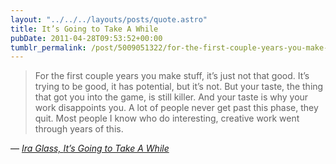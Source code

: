 ```yaml
---
layout: "../../../layouts/posts/quote.astro"
title: It’s Going to Take A While
pubDate: 2011-04-28T09:53:52+00:00
tumblr_permalink: /post/5009051322/for-the-first-couple-years-you-make-stuff-its
---
```


> For the first couple years you make stuff, it’s just not that good. It’s trying to be good, it has potential, but it’s not. But your taste, the thing that got you into the game, is still killer. And your taste is why your work disappoints you. A lot of people never get past this phase, they quit. Most people I know who do interesting, creative work went through years of this.

— <cite>[Ira Glass, _It’s Going to Take A While_](http://daringfireball.net/linked/2011/04/27/glass-perseverance)</cite>
